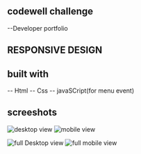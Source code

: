 ## codewell challenge
--Developer portfolio
## RESPONSIVE DESIGN
## built with
-- Html
-- Css
-- javaSCript(for menu event) 
## screeshots 
![desktop view](/screeshot/Desktop_view.png)
![mobile view ](/screeshot/mobile_view.png)

![full Desktop view](/screeshot/full_desktop.png)
![full mobile view ](/screeshot/full.mobile.png)
